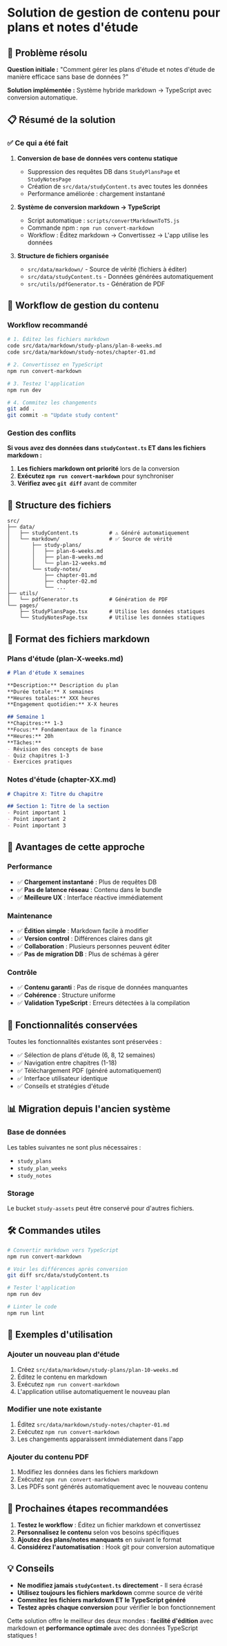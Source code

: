 # Solution de gestion de contenu pour plans et notes d'étude

## 🎯 Problème résolu

**Question initiale :** "Comment gérer les plans d'étude et notes d'étude de manière efficace sans base de données ?"

**Solution implémentée :** Système hybride markdown → TypeScript avec conversion automatique.

## 📋 Résumé de la solution

### ✅ Ce qui a été fait

1. **Conversion de base de données vers contenu statique**
   - Suppression des requêtes DB dans `StudyPlansPage` et `StudyNotesPage`
   - Création de `src/data/studyContent.ts` avec toutes les données
   - Performance améliorée : chargement instantané

2. **Système de conversion markdown → TypeScript**
   - Script automatique : `scripts/convertMarkdownToTS.js`
   - Commande npm : `npm run convert-markdown`
   - Workflow : Éditez markdown → Convertissez → L'app utilise les données

3. **Structure de fichiers organisée**
   - `src/data/markdown/` - Source de vérité (fichiers à éditer)
   - `src/data/studyContent.ts` - Données générées automatiquement
   - `src/utils/pdfGenerator.ts` - Génération de PDF

## 🔄 Workflow de gestion du contenu

### Workflow recommandé

```bash
# 1. Éditez les fichiers markdown
code src/data/markdown/study-plans/plan-8-weeks.md
code src/data/markdown/study-notes/chapter-01.md

# 2. Convertissez en TypeScript
npm run convert-markdown

# 3. Testez l'application
npm run dev

# 4. Commitez les changements
git add .
git commit -m "Update study content"
```

### Gestion des conflits

**Si vous avez des données dans `studyContent.ts` ET dans les fichiers markdown :**

1. **Les fichiers markdown ont priorité** lors de la conversion
2. **Exécutez `npm run convert-markdown`** pour synchroniser
3. **Vérifiez avec `git diff`** avant de commiter

## 📁 Structure des fichiers

```
src/
├── data/
│   ├── studyContent.ts          # ⚠️ Généré automatiquement
│   └── markdown/                # ✅ Source de vérité
│       ├── study-plans/
│       │   ├── plan-6-weeks.md
│       │   ├── plan-8-weeks.md
│       │   └── plan-12-weeks.md
│       └── study-notes/
│           ├── chapter-01.md
│           ├── chapter-02.md
│           └── ...
├── utils/
│   └── pdfGenerator.ts          # Génération de PDF
└── pages/
    ├── StudyPlansPage.tsx       # Utilise les données statiques
    └── StudyNotesPage.tsx       # Utilise les données statiques
```

## 🎨 Format des fichiers markdown

### Plans d'étude (plan-X-weeks.md)
```markdown
# Plan d'étude X semaines

**Description:** Description du plan
**Durée totale:** X semaines
**Heures totales:** XXX heures
**Engagement quotidien:** X-X heures

## Semaine 1
**Chapitres:** 1-3
**Focus:** Fondamentaux de la finance
**Heures:** 20h
**Tâches:**
- Révision des concepts de base
- Quiz chapitres 1-3
- Exercices pratiques
```

### Notes d'étude (chapter-XX.md)
```markdown
# Chapitre X: Titre du chapitre

## Section 1: Titre de la section
- Point important 1
- Point important 2
- Point important 3
```

## 🚀 Avantages de cette approche

### Performance
- ✅ **Chargement instantané** : Plus de requêtes DB
- ✅ **Pas de latence réseau** : Contenu dans le bundle
- ✅ **Meilleure UX** : Interface réactive immédiatement

### Maintenance
- ✅ **Édition simple** : Markdown facile à modifier
- ✅ **Version control** : Différences claires dans git
- ✅ **Collaboration** : Plusieurs personnes peuvent éditer
- ✅ **Pas de migration DB** : Plus de schémas à gérer

### Contrôle
- ✅ **Contenu garanti** : Pas de risque de données manquantes
- ✅ **Cohérence** : Structure uniforme
- ✅ **Validation TypeScript** : Erreurs détectées à la compilation

## 🔧 Fonctionnalités conservées

Toutes les fonctionnalités existantes sont préservées :
- ✅ Sélection de plans d'étude (6, 8, 12 semaines)
- ✅ Navigation entre chapitres (1-18)
- ✅ Téléchargement PDF (généré automatiquement)
- ✅ Interface utilisateur identique
- ✅ Conseils et stratégies d'étude

## 📊 Migration depuis l'ancien système

### Base de données
Les tables suivantes ne sont plus nécessaires :
- `study_plans`
- `study_plan_weeks`
- `study_notes`

### Storage
Le bucket `study-assets` peut être conservé pour d'autres fichiers.

## 🛠️ Commandes utiles

```bash
# Convertir markdown vers TypeScript
npm run convert-markdown

# Voir les différences après conversion
git diff src/data/studyContent.ts

# Tester l'application
npm run dev

# Linter le code
npm run lint
```

## 📝 Exemples d'utilisation

### Ajouter un nouveau plan d'étude
1. Créez `src/data/markdown/study-plans/plan-10-weeks.md`
2. Éditez le contenu en markdown
3. Exécutez `npm run convert-markdown`
4. L'application utilise automatiquement le nouveau plan

### Modifier une note existante
1. Éditez `src/data/markdown/study-notes/chapter-01.md`
2. Exécutez `npm run convert-markdown`
3. Les changements apparaissent immédiatement dans l'app

### Ajouter du contenu PDF
1. Modifiez les données dans les fichiers markdown
2. Exécutez `npm run convert-markdown`
3. Les PDFs sont générés automatiquement avec le nouveau contenu

## 🎯 Prochaines étapes recommandées

1. **Testez le workflow** : Éditez un fichier markdown et convertissez
2. **Personnalisez le contenu** selon vos besoins spécifiques
3. **Ajoutez des plans/notes manquants** en suivant le format
4. **Considérez l'automatisation** : Hook git pour conversion automatique

## 💡 Conseils

- **Ne modifiez jamais `studyContent.ts` directement** - Il sera écrasé
- **Utilisez toujours les fichiers markdown** comme source de vérité
- **Commitez les fichiers markdown ET le TypeScript généré**
- **Testez après chaque conversion** pour vérifier le bon fonctionnement

Cette solution offre le meilleur des deux mondes : **facilité d'édition** avec markdown et **performance optimale** avec des données TypeScript statiques !
